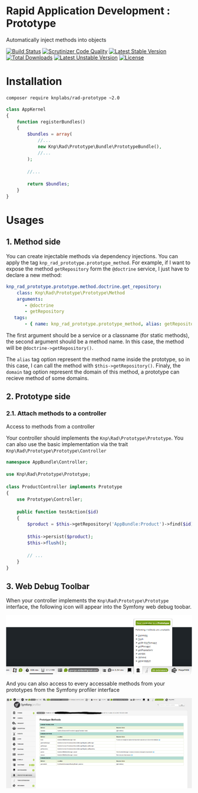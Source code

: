 Rapid Application Development : Prototype
====================================
Automatically inject methods into objects

[![Build Status](https://travis-ci.org/KnpLabs/rad-prototype.svg?branch=master)](https://travis-ci.org/KnpLabs/rad-prototype)
[![Scrutinizer Code Quality](https://scrutinizer-ci.com/g/KnpLabs/rad-prototype/badges/quality-score.png?b=master)](https://scrutinizer-ci.com/g/KnpLabs/rad-prototype/?branch=master)
[![Latest Stable Version](https://poser.pugx.org/knplabs/rad-prototype/v/stable)](https://packagist.org/packages/knplabs/rad-prototype) [![Total Downloads](https://poser.pugx.org/knplabs/rad-prototype/downloads)](https://packagist.org/packages/knplabs/rad-prototype) [![Latest Unstable Version](https://poser.pugx.org/knplabs/rad-prototype/v/unstable)](https://packagist.org/packages/knplabs/rad-prototype) [![License](https://poser.pugx.org/knplabs/rad-prototype/license)](https://packagist.org/packages/knplabs/rad-prototype)

# Installation

```bash
composer require knplabs/rad-prototype ~2.0
```

```php
class AppKernel
{
    function registerBundles()
    {
        $bundles = array(
            //...
            new Knp\Rad\Prototype\Bundle\PrototypeBundle(),
            //...
        );

        //...

        return $bundles;
    }
}
```

# Usages

## 1. Method side

You can create injectable methods via dependency injections. You can apply the tag `knp_rad_prototype.prototype_method`.
For example, if I want to expose the method `getRepository` form the `@doctrine` service, I just have to declare a new method:

```yaml
knp_rad_prototype.prototype.method.doctrine.get_repository:
    class: Knp\Rad\Prototype\Prototype\Method
    arguments:
       - @doctrine
       - getRepository
   tags:
       - { name: knp_rad_prototype.prototype_method, alias: getRepository, domain: doctrine }
```

The first argument should be a service or a classname (for static methods), the second argument should be a method name. In this case, the method will be `@doctrine->getRepository()`.

The `alias` tag option represent the method name inside the prototype, so in this case, I can call the method with `$this->getRepository()`.
Finaly, the `domain` tag option represent the domain of this method, a prototype can recieve method of some domains.

## 2. Prototype side

### 2.1. Attach methods to a controller

Access to methods from a controller

Your controller should implements the `Knp\Rad\Prototype\Prototype`. You can also use the basic implementation via the trait `Knp\Rad\Prototype\Prototype\Controller`

```php
namespace AppBundle\Controller;

use Knp\Rad\Prototype\Prototype;

class ProductController implements Prototype
{
    use Prototype\Controller;

    public function testAction($id) 
    {
        $product = $this->getRepository('AppBundle:Product')->find($id);

        $this->persist($product);
        $this->flush();

        // ...
    }
}
```

## 3. Web Debug Toolbar

When your controller implements the `Knp\Rad\Prototype\Prototype` interface, the following icon will appear into the Symfony web debug toobar.

<img src="doc/images/wdt.png" />

And you can also access to every accessable methods from your prototypes from the Symfony profiler interface

<img src="doc/images/profiler.png" />
